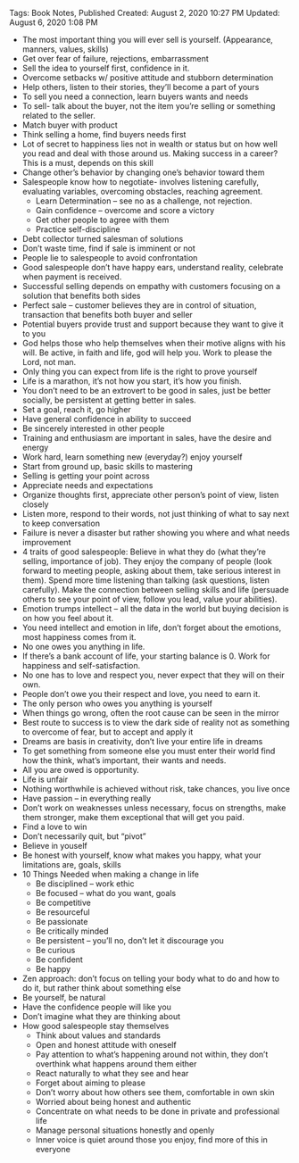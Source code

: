 Tags: Book Notes, Published
Created: August 2, 2020 10:27 PM
Updated: August 6, 2020 1:08 PM

- The most important thing you will ever sell is yourself. (Appearance, manners, values, skills)
- Get over fear of failure, rejections, embarrassment
- Sell the idea to yourself first, confidence in it.
- Overcome setbacks w/ positive attitude and stubborn determination
- Help others, listen to their stories, they’ll become a part of yours
- To sell you need a connection, learn buyers wants and needs
- To sell- talk about the buyer, not the item you’re selling or something related to the seller.
- Match buyer with product
- Think selling a home, find buyers needs first
- Lot of secret to happiness lies not in wealth or status but on how well you read and deal with those around us. Making success in a career? This is a must, depends on this skill
- Change other’s behavior by changing one’s behavior toward them
- Salespeople know how to negotiate- involves listening carefully, evaluating variables, overcoming obstacles, reaching agreement.
    - Learn Determination – see no as a challenge, not rejection.
    - Gain confidence – overcome and score a victory
    - Get other people to agree with them
    - Practice self-discipline
- Debt collector turned salesman of solutions
- Don’t waste time, find if sale is imminent or not
- People lie to salespeople to avoid confrontation
- Good salespeople don’t have happy ears, understand reality, celebrate when payment is received.
- Successful selling depends on empathy with customers focusing on a solution that benefits both sides
- Perfect sale – customer believes they are in control of situation, transaction that benefits both buyer and seller
- Potential buyers provide trust and support because they want to give it to you
- God helps those who help themselves when their motive aligns with his will. Be active, in faith and life, god will help you. Work to please the Lord, not man.
- Only thing you can expect from life is the right to prove yourself
- Life is a marathon, it’s not how you start, it’s how you finish.
- You don’t need to be an extrovert to be good in sales, just be better socially, be persistent at getting better in sales.
- Set a goal, reach it, go higher
- Have general confidence in ability to succeed
- Be sincerely interested in other people
- Training and enthusiasm are important in sales, have the desire and energy
- Work hard, learn something new (everyday?) enjoy yourself
- Start from ground up, basic skills to mastering
- Selling is getting your point across
- Appreciate needs and expectations
- Organize thoughts first, appreciate other person’s point of view, listen closely
- Listen more, respond to their words, not just thinking of what to say next to keep conversation
- Failure is never a disaster but rather showing you where and what needs improvement
- 4 traits of good salespeople: Believe in what they do (what they’re selling, importance of job). They enjoy the company of people (look forward to meeting people, asking about them, take serious interest in them). Spend more time listening than talking (ask questions, listen carefully). Make the connection between selling skills and life (persuade others to see your point of view, follow you lead, value your abilities).
- Emotion trumps intellect – all the data in the world but buying decision is on how you feel about it.
- You need intellect and emotion in life, don’t forget about the emotions, most happiness comes from it.
- No one owes you anything in life.
- If there’s a bank account of life, your starting balance is 0. Work for happiness and self-satisfaction.
- No one has to love and respect you, never expect that they will on their own.
- People don’t owe you their respect and love, you need to earn it.
- The only person who owes you anything is yourself
- When things go wrong, often the root cause can be seen in the mirror
- Best route to success is to view the dark side of reality not as something to overcome of fear, but to accept and apply it
- Dreams are basis in creativity, don’t live your entire life in dreams
- To get something from someone else you must enter their world find how the think, what’s important, their wants and needs.
- All you are owed is opportunity.
- Life is unfair
- Nothing worthwhile is achieved without risk, take chances, you live once
- Have passion – in everything really
- Don’t work on weaknesses unless necessary, focus on strengths, make them stronger, make them exceptional that will get you paid.
- Find a love to win
- Don’t necessarily quit, but “pivot”
- Believe in youself
- Be honest with yourself, know what makes you happy, what your limitations are, goals, skills
- 10 Things Needed when making a change in life
    - Be disciplined – work ethic
    - Be focused – what do you want, goals
    - Be competitive
    - Be resourceful
    - Be passionate
    - Be critically minded
    - Be persistent – you’ll no, don’t let it discourage you
    - Be curious
    - Be confident
    - Be happy
- Zen approach: don’t focus on telling your body what to do and how to do it, but rather think about something else
- Be yourself, be natural
- Have the confidence people will like you
- Don’t imagine what they are thinking about
- How good salespeople stay themselves
    - Think about values and standards
    - Open and honest attitude with oneself
    - Pay attention to what’s happening around not within, they don’t overthink what happens around them either
    - React naturally to what they see and hear
    - Forget about aiming to please
    - Don’t worry about how others see them, comfortable in own skin
    - Worried about being honest and authentic
    - Concentrate on what needs to be done in private and professional life
    - Manage personal situations honestly and openly
    - Inner voice is quiet around those you enjoy, find more of this in everyone